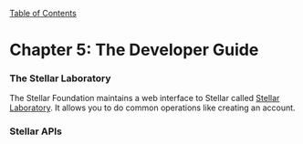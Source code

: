[Table of Contents](index.md)
# Chapter 5: The Developer Guide
### The Stellar Laboratory
The Stellar Foundation maintains a web interface to Stellar called [Stellar Laboratory](https://www.stellar.org/laboratory/). It allows you to do common operations like creating an account.

### Stellar APIs
